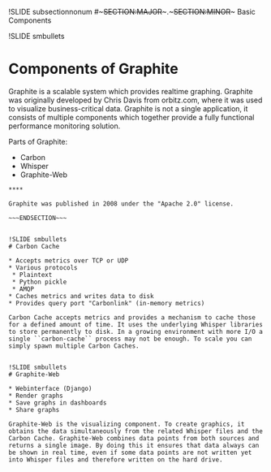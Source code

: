 !SLIDE subsectionnonum
#~~~SECTION:MAJOR~~~.~~~SECTION:MINOR~~~ Basic Components


!SLIDE smbullets
# Components of Graphite

Graphite is a scalable system which provides realtime graphing. Graphite was originally developed by Chris Davis from orbitz.com, where it was used to visualize business-critical data. Graphite is not a single application, it consists of multiple components which together provide a fully functional performance monitoring solution.

Parts of Graphite:

* Carbon
* Whisper
* Graphite-Web

~~~SECTION:handouts~~~
****

Graphite was published in 2008 under the "Apache 2.0" license.

~~~ENDSECTION~~~


!SLIDE smbullets
# Carbon Cache

* Accepts metrics over TCP or UDP
* Various protocols
 * Plaintext
 * Python pickle
 * AMQP
* Caches metrics and writes data to disk
* Provides query port "Carbonlink" (in-memory metrics)

Carbon Cache accepts metrics and provides a mechanism to cache those for a defined amount of time. It uses the underlying Whisper libraries to store permanently to disk. In a growing environment with more I/O a single ``carbon-cache`` process may not be enough. To scale you can simply spawn multiple Carbon Caches.


!SLIDE smbullets
# Graphite-Web

* Webinterface (Django)
* Render graphs
* Save graphs in dashboards
* Share graphs

Graphite-Web is the visualizing component. To create graphics, it obtains the data simultaneously from the related Whisper files and the Carbon Cache. Graphite-Web combines data points from both sources and returns a single image. By doing this it ensures that data always can be shown in real time, even if some data points are not written yet into Whisper files and therefore written on the hard drive.
